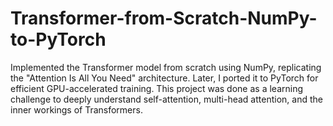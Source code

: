 # Transformer-from-Scratch-NumPy-to-PyTorch
Implemented the Transformer model from scratch using NumPy, replicating the "Attention Is All You Need" architecture. Later, I ported it to PyTorch for efficient GPU-accelerated training. This project was done as a learning challenge to deeply understand self-attention, multi-head attention, and the inner workings of Transformers.
